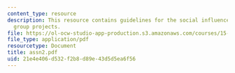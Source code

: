```yaml
---
content_type: resource
description: This resource contains guidelines for the social influence paper and
  group projects.
file: https://ol-ocw-studio-app-production.s3.amazonaws.com/courses/15-301-managerial-psychology-fall-2006/21e4e406d532f2b8d89e43d5d5ea6f56_assn2.pdf
file_type: application/pdf
resourcetype: Document
title: assn2.pdf
uid: 21e4e406-d532-f2b8-d89e-43d5d5ea6f56
---
```

